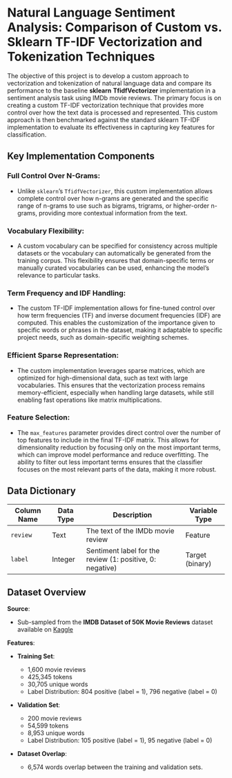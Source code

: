 # Natural Language Sentiment Analysis: Comparison of Custom vs. Sklearn TF-IDF Vectorization and Tokenization Techniques
The objective of this project is to develop a custom approach to vectorization and tokenization of natural language data and compare its performance to the baseline **sklearn** **TfidfVectorizer** implementation in a sentiment analysis task using IMDb movie reviews. The primary focus is on creating a custom TF-IDF vectorization technique that provides more control over how the text data is processed and represented. This custom approach is then benchmarked against the standard sklearn TF-IDF implementation to evaluate its effectiveness in capturing key features for classification.

## Key Implementation Components
### Full Control Over N-Grams:
- Unlike `sklearn`’s `TfidfVectorizer`, this custom implementation allows complete control over how n-grams are generated and the specific range of n-grams to use such as bigrams, trigrams, or higher-order n-grams, providing more contextual information from the text.

### Vocabulary Flexibility:
- A custom vocabulary can be specified for consistency across multiple datasets or the vocabulary can automatically be generated from the training corpus. This flexibility ensures that domain-specific terms or manually curated vocabularies can be used, enhancing the model’s relevance to particular tasks.

### Term Frequency and IDF Handling:
- The custom TF-IDF implementation allows for fine-tuned control over how term frequencies (TF) and inverse document frequencies (IDF) are computed. This enables the customization of the importance given to specific words or phrases in the dataset, making it adaptable to specific project needs, such as domain-specific weighting schemes.

### Efficient Sparse Representation:
- The custom implementation leverages sparse matrices, which are optimized for high-dimensional data, such as text with large vocabularies. This ensures that the vectorization process remains memory-efficient, especially when handling large datasets, while still enabling fast operations like matrix multiplications.

### Feature Selection:
- The `max_features` parameter provides direct control over the number of top features to include in the final TF-IDF matrix. This allows for dimensionality reduction by focusing only on the most important terms, which can improve model performance and reduce overfitting. The ability to filter out less important terms ensures that the classifier focuses on the most relevant parts of the data, making it more robust.

## Data Dictionary

| **Column Name** | **Data Type** | **Description**                              | **Variable Type**  |
|-----------------|---------------|----------------------------------------------|--------------------|
| `review`        | Text          | The text of the IMDb movie review            | Feature            |
| `label`         | Integer       | Sentiment label for the review (1: positive, 0: negative) | Target (binary)    |

## Dataset Overview

**Source**:  
- Sub-sampled from the **IMDB Dataset of 50K Movie Reviews** dataset available on [Kaggle](https://www.kaggle.com/datasets/lakshmi25npathi/imdb-dataset-of-50k-movie-reviews)

**Features**:
- **Training Set**:  
  - 1,600 movie reviews  
  - 425,345 tokens  
  - 30,705 unique words  
  - Label Distribution: 804 positive (label = 1), 796 negative (label = 0)  

- **Validation Set**:  
  - 200 movie reviews  
  - 54,599 tokens  
  - 8,953 unique words  
  - Label Distribution: 105 positive (label = 1), 95 negative (label = 0)

- **Dataset Overlap**:
  - 6,574 words overlap between the training and validation sets.
